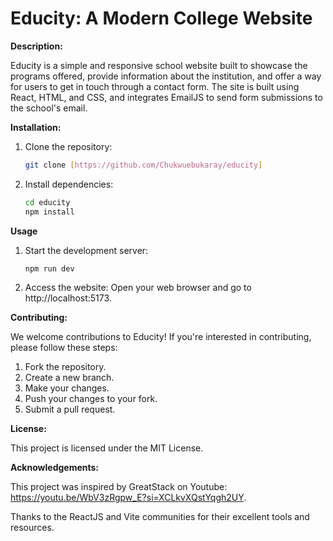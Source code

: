 # Educity: A Modern College Website

**Description:**

Educity is a simple and responsive school website built to showcase the programs offered, provide information about the institution, and offer a way for users to get in touch through a contact form. The site is built using React, HTML, and CSS, and integrates EmailJS to send form submissions to the school's email.

**Installation:**
1. Clone the repository:
    ```bash
    git clone [https://github.com/Chukwuebukaray/educity]

2. Install dependencies:

    ```bash
    cd educity
    npm install


**Usage**
1. Start the development server:

    ```bash
    npm run dev

3. Access the website: Open your web browser and go to http://localhost:5173.


**Contributing:**

We welcome contributions to Educity! If you're interested in contributing, please follow these steps:
1. Fork the repository.
2. Create a new branch.
3. Make your changes.
4. Push your changes to your fork.
5. Submit a pull request.   


**License:**

This project is licensed under the MIT License.


**Acknowledgements:**

This project was inspired by GreatStack on Youtube: https://youtu.be/WbV3zRgpw_E?si=XCLkvXQstYqgh2UY.   

Thanks to the ReactJS and Vite communities for their excellent tools and resources.
